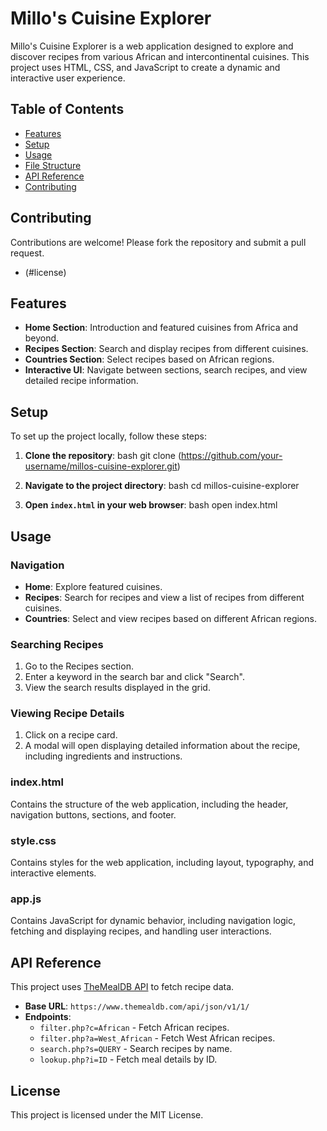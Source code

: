 # Millo's Cuisine Explorer

Millo's Cuisine Explorer is a web application designed to explore and discover recipes from various African and intercontinental cuisines. This project uses HTML, CSS, and JavaScript to create a dynamic and interactive user experience.

## Table of Contents

- [Features](#features)
- [Setup](#setup)
- [Usage](#usage)
- [File Structure](#file-structure)
- [API Reference](#api-reference)
- [Contributing](#contributing)

## Contributing

Contributions are welcome! Please fork the repository and submit a pull request.

- (#license)

## Features

- **Home Section**: Introduction and featured cuisines from Africa and beyond.
- **Recipes Section**: Search and display recipes from different cuisines.
- **Countries Section**: Select recipes based on African regions.
- **Interactive UI**: Navigate between sections, search recipes, and view detailed recipe information.

## Setup

To set up the project locally, follow these steps:

1. **Clone the repository**:
bash
git clone (https://github.com/your-username/millos-cuisine-explorer.git)

2. **Navigate to the project directory**:
bash
cd millos-cuisine-explorer

3. **Open `index.html` in your web browser**:
bash
open index.html

## Usage

### Navigation

- **Home**: Explore featured cuisines.
- **Recipes**: Search for recipes and view a list of recipes from different cuisines.
- **Countries**: Select and view recipes based on different African regions.

### Searching Recipes

1. Go to the Recipes section.
2. Enter a keyword in the search bar and click "Search".
3. View the search results displayed in the grid.

### Viewing Recipe Details

1. Click on a recipe card.
2. A modal will open displaying detailed information about the recipe, including ingredients and instructions.

### index.html

Contains the structure of the web application, including the header, navigation buttons, sections, and footer.

### style.css

Contains styles for the web application, including layout, typography, and interactive elements.

### app.js

Contains JavaScript for dynamic behavior, including navigation logic, fetching and displaying recipes, and handling user interactions.

## API Reference

This project uses [TheMealDB API](https://www.themealdb.com/api.php) to fetch recipe data.

- **Base URL**: `https://www.themealdb.com/api/json/v1/1/`
- **Endpoints**:
  - `filter.php?c=African` - Fetch African recipes.
  - `filter.php?a=West_African` - Fetch West African recipes.
  - `search.php?s=QUERY` - Search recipes by name.
  - `lookup.php?i=ID` - Fetch meal details by ID.

## License

This project is licensed under the MIT License.
